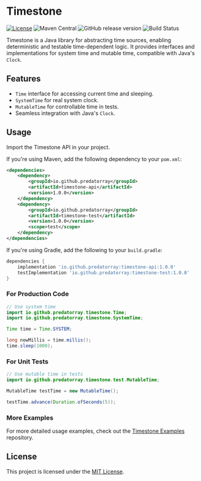 # Timestone

[![License](https://img.shields.io/github/license/predatorray/timestone)][1]
![Maven Central](https://img.shields.io/maven-central/v/io.github.predatorray/timestone-api)
![GitHub release version](https://img.shields.io/github/v/release/predatorray/timestone)
![Build Status](https://img.shields.io/github/actions/workflow/status/predatorray/timestone/ci.yml?branch=main)

Timestone is a Java library for abstracting time sources, enabling deterministic and testable time-dependent logic.
It provides interfaces and implementations for system time and mutable time, compatible with Java's `Clock`.

## Features

- `Time` interface for accessing current time and sleeping.
- `SystemTime` for real system clock.
- `MutableTime` for controllable time in tests.
- Seamless integration with Java's `Clock`.

## Usage

Import the Timestone API in your project.

If you're using Maven, add the following dependency to your `pom.xml`:
```xml
<dependencies>
    <dependency>
        <groupId>io.github.predatorray</groupId>
        <artifactId>timestone-api</artifactId>
        <version>1.0.0</version>
    </dependency>
    <dependency>
        <groupId>io.github.predatorray</groupId>
        <artifactId>timestone-test</artifactId>
        <version>1.0.0</version>
        <scope>test</scope>
    </dependency>
</dependencies>
```

If you're using Gradle, add the following to your `build.gradle`:
```groovy
dependencies {
    implementation 'io.github.predatorray:timestone-api:1.0.0'
    testImplementation 'io.github.predatorray:timestone-test:1.0.0'
}
```

### For Production Code

```java
// Use system time
import io.github.predatorray.timestone.Time;
import io.github.predatorray.timestone.SystemTime;

Time time = Time.SYSTEM;

long nowMillis = time.millis();
time.sleep(1000);
```

### For Unit Tests

```java
// Use mutable time in tests
import io.github.predatorray.timestone.test.MutableTime;

MutableTime testTime = new MutableTime();

testTime.advance(Duration.ofSeconds(5));
```

### More Examples
For more detailed usage examples, check out the [Timestone Examples][2] repository.

## License

This project is licensed under the [MIT License][1].

[1]: ./LICENSE
[2]: ./timestone-examples
